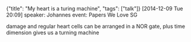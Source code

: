 {"title": "My heart is a turing machine", "tags": ["talk"]}
[2014-12-09 Tue 20:09]
speaker: Johannes
event: Papers We Love SG

damage and regular heart cells can be arranged in a NOR gate, plus time dimension gives us a turning machine
